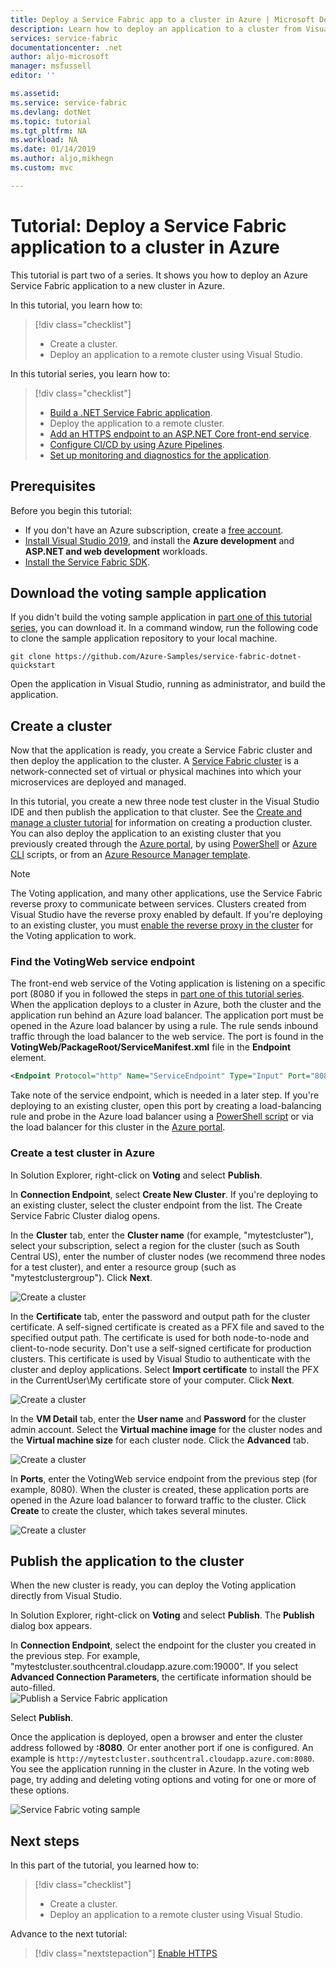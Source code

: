 ```yaml
---
title: Deploy a Service Fabric app to a cluster in Azure | Microsoft Docs
description: Learn how to deploy an application to a cluster from Visual Studio.
services: service-fabric
documentationcenter: .net
author: aljo-microsoft 
manager: msfussell 
editor: ''

ms.assetid:
ms.service: service-fabric
ms.devlang: dotNet
ms.topic: tutorial
ms.tgt_pltfrm: NA
ms.workload: NA
ms.date: 01/14/2019
ms.author: aljo,mikhegn
ms.custom: mvc

---
```

# Tutorial: Deploy a Service Fabric application to a cluster in Azure

This tutorial is part two of a series. It shows you how to deploy an Azure Service Fabric application to a new cluster in Azure.

In this tutorial, you learn how to:
> [!div class="checklist"]
> * Create a cluster.
> * Deploy an application to a remote cluster using Visual Studio.

In this tutorial series, you learn how to:
> [!div class="checklist"]
> * [Build a .NET Service Fabric application](service-fabric-tutorial-create-dotnet-app.md).
> * Deploy the application to a remote cluster.
> * [Add an HTTPS endpoint to an ASP.NET Core front-end service](service-fabric-tutorial-dotnet-app-enable-https-endpoint.md).
> * [Configure CI/CD by using Azure Pipelines](service-fabric-tutorial-deploy-app-with-cicd-vsts.md).
> * [Set up monitoring and diagnostics for the application](service-fabric-tutorial-monitoring-aspnet.md).

## Prerequisites

Before you begin this tutorial:

* If you don't have an Azure subscription, create a [free account](https://azure.microsoft.com/free/?WT.mc_id=A261C142F).
* [Install Visual Studio 2019](https://www.visualstudio.com/), and install the **Azure development** and **ASP.NET and web development** workloads.
* [Install the Service Fabric SDK](service-fabric-get-started.md).

## Download the voting sample application

If you didn't build the voting sample application in [part one of this tutorial series](service-fabric-tutorial-create-dotnet-app.md), you can download it. In a command window, run the following code to clone the sample application repository to your local machine.

```git
git clone https://github.com/Azure-Samples/service-fabric-dotnet-quickstart 
```

Open the application in Visual Studio, running as administrator, and build the application.

## Create a cluster

Now that the application is ready, you create a Service Fabric cluster and then deploy the application to the cluster. A [Service Fabric cluster](https://docs.microsoft.com/azure/service-fabric/service-fabric-deploy-anywhere) is a network-connected set of virtual or physical machines into which your microservices are deployed and managed.

In this tutorial, you create a new three node test cluster in the Visual Studio IDE and then publish the application to that cluster. See the [Create and manage a cluster tutorial](service-fabric-tutorial-create-vnet-and-windows-cluster.md) for information on creating a production cluster. You can also deploy the application to an existing cluster that you previously created through the [Azure portal](https://portal.azure.com), by using [PowerShell](./scripts/service-fabric-powershell-create-secure-cluster-cert.md) or [Azure CLI](./scripts/cli-create-cluster.md) scripts, or from an [Azure Resource Manager template](service-fabric-tutorial-create-vnet-and-windows-cluster.md).

> [!NOTE]
> The Voting application, and many other applications, use the Service Fabric reverse proxy to communicate between services. Clusters created from Visual Studio have the reverse proxy enabled by default. If you're deploying to an existing cluster, you must [enable the reverse proxy in the cluster](service-fabric-reverseproxy-setup.md) for the Voting application to work.


### Find the VotingWeb service endpoint

The front-end web service of the Voting application is listening on a specific port (8080 if you in followed the steps in [part one of this tutorial series](service-fabric-tutorial-create-dotnet-app.md). When the application deploys to a cluster in Azure, both the cluster and the application run behind an Azure load balancer. The application port must be opened in the Azure load balancer by using a rule. The rule sends inbound traffic through the load balancer to the web service. The port is found in the **VotingWeb/PackageRoot/ServiceManifest.xml** file in the **Endpoint** element. 

```xml
<Endpoint Protocol="http" Name="ServiceEndpoint" Type="Input" Port="8080" />
```

Take note of the service endpoint, which is needed in a later step.  If you're deploying to an existing cluster, open this port by creating a load-balancing rule and probe in the Azure load balancer using a [PowerShell script](./scripts/service-fabric-powershell-open-port-in-load-balancer.md) or via the load balancer for this cluster in the [Azure portal](https://portal.azure.com).

### Create a test cluster in Azure
In Solution Explorer, right-click on **Voting** and select **Publish**.

In **Connection Endpoint**, select **Create New Cluster**.  If you're deploying to an existing cluster, select the cluster endpoint from the list.  The Create Service Fabric Cluster dialog opens.

In the **Cluster** tab, enter the **Cluster name** (for example, "mytestcluster"), select your subscription, select a region for the cluster (such as South Central US), enter the number of cluster nodes (we recommend three nodes for a test cluster), and enter a resource group (such as "mytestclustergroup"). Click **Next**.

![Create a cluster](./media/service-fabric-tutorial-deploy-app-to-party-cluster/create-cluster.png)

In the **Certificate** tab, enter the password and output path for the cluster certificate. A self-signed certificate is created as a PFX file and saved to the specified output path.  The certificate is used for both node-to-node and client-to-node security.  Don't use a self-signed certificate for production clusters.  This certificate is used by Visual Studio to authenticate with the cluster and deploy applications. Select **Import certificate** to install the PFX in the CurrentUser\My certificate store of your computer.  Click **Next**.

![Create a cluster](./media/service-fabric-tutorial-deploy-app-to-party-cluster/certificate.png)

In the **VM Detail** tab, enter the **User name** and **Password** for the cluster admin account.  Select the **Virtual machine image** for the cluster nodes and the **Virtual machine size** for each cluster node.  Click the **Advanced** tab.

![Create a cluster](./media/service-fabric-tutorial-deploy-app-to-party-cluster/vm-detail.png)

In **Ports**, enter the VotingWeb service endpoint from the previous step (for example, 8080).  When the cluster is created, these application ports are opened in the Azure load balancer to forward traffic to the cluster.  Click **Create** to create the cluster, which takes several minutes.

![Create a cluster](./media/service-fabric-tutorial-deploy-app-to-party-cluster/advanced.png)

## Publish the application to the cluster

When the new cluster is ready, you can deploy the Voting application directly from Visual Studio.

In Solution Explorer, right-click on **Voting** and select **Publish**. The **Publish** dialog box appears.

In **Connection Endpoint**, select the endpoint for the cluster you created in the previous step.  For example, "mytestcluster.southcentral.cloudapp.azure.com:19000". If you select **Advanced Connection Parameters**, the certificate information should be auto-filled.  
![Publish a Service Fabric application](./media/service-fabric-tutorial-deploy-app-to-party-cluster/publish-app.png)

Select **Publish**.

Once the application is deployed, open a browser and enter the cluster address followed by **:8080**. Or enter another port if one is configured. An example is `http://mytestcluster.southcentral.cloudapp.azure.com:8080`. You see the application running in the cluster in Azure. In the voting web page, try adding and deleting voting options and voting for one or more of these options.

![Service Fabric voting sample](./media/service-fabric-tutorial-deploy-app-to-party-cluster/application-screenshot-new-azure.png)


## Next steps
In this part of the tutorial, you learned how to:

> [!div class="checklist"]
> * Create a cluster.
> * Deploy an application to a remote cluster using Visual Studio.

Advance to the next tutorial:
> [!div class="nextstepaction"]
> [Enable HTTPS](service-fabric-tutorial-dotnet-app-enable-https-endpoint.md)
